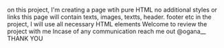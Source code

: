 on this project, I'm creating a page wtih pure HTML 
no additional styles or links
this page will contain texts, images, textts, header. footer etc
in the project, I will use all necessary HTML elements 
Welcome to review the project with me
Incase of any communication reach me out
@ogana__
THANK YOU